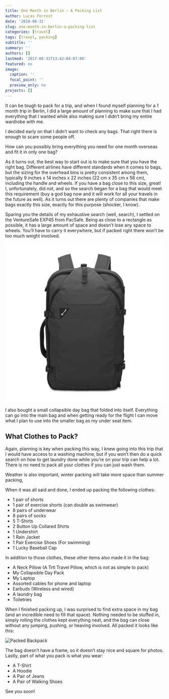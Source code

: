 ```yaml
---
title: One Month in Berlin – A Packing List
author: Lucas Forrest
date: '2018-08-31'
slug: one-month-in-berlin-a-packing-list
categories: [travel]
tags: [travel, packing]
subtitle: ''
summary: ''
authors: []
lastmod: '2017-08-31T13:42:04-07:00'
featured: no
image:
  caption: ''
  focal_point: ''
  preview_only: no
projects: []
---
```


It can be tough to pack for a trip, and when I found myself planning for a 1 month trip in Berlin, I did a large amount of planning to make sure that I had everything that I wanted while also making sure I didn’t bring my entire wardrobe with me. 

I decided early on that I didn’t want to check any bags. That right there is enough to scare some people off. 

How can you possibly bring everything you need for one month overseas and fit it in only one bag?

As it turns out, the best way to start out is to make sure that you have the right bag. Different airlines have different standards when it comes to bags, but the sizing for the overhead bins is pretty consistent among them, typically 9 inches x 14 inches x 22 inches (22 cm x 35 cm x 56 cm), including the handle and wheels. If you have a bag close to this size, great! I, unfortunately, did not, and so the search began for a bag that would meet this requirement (buy a god bag now and it will work for all your travels in the future as well). As it turns out there are plenty of companies that make bags exactly this size, exactly for this purpose (shocker, I know). 

Sparing you the details of my exhaustive search (well, search), I settled on the VentureSafe EXP45 from PacSafe. Being as close to a rectangle as possible, it has a large amount of space and doesn’t lose any space to wheels. You’ll have to carry it everywhere, but if packed right there won’t be too much weight involved. 

![Ventursafe Backpack](images/Venturesafe_EXP45_60321100_Black.jpg)

I also bought a small collapsible day bag that folded into itself. Everything can go into the main bag and when getting ready for the flight I can move what I plan to use into the smaller bag as my under seat item. 

## What Clothes to Pack?

Again, planning is key when packing this way, I knew going into this trip that I would have access to a washing machine, but if you won’t then do a quick search on how to get laundry done while you’re on your trip can help a lot. There is no need to pack all your clothes if you can just wash them.

Weather is also important, winter packing will take more space than summer packing, 

When it was all said and done, I ended up packing the following clothes:

- 1 pair of shorts
- 1 pair of exercise shorts (can double as swimwear)
- 8 pairs of underwear
- 8 pairs of socks
- 5 T-Shirts
- 2 Button Up Collared Shirts
- 1 Undershirt
- 1 Rain Jacket
- 1 Pair Exercise Shoes (For swimming)
- 1 Lucky Baseball Cap

In addition to those clothes, these other items also made it in the bag:

- A Neck Pillow (A Trtl Travel Pillow, which is not as simple to pack)
- My Collapsible Day Pack
- My Laptop 
- Assorted cables for phone and laptop
- Earbuds (Wireless and wired)
- A laundry bag
- Toiletries

When I finished packing up, I was surprised to find extra space in my bag (and an incredible need to fill that space). Nothing needed to be stuffed in, simply rolling the clothes kept everything neat, and the bag can close without any jumping, pushing, or heaving involved. All packed it looks like this:

![Packed Backpack](images/IMG_20180830_103545.jpg)

The bag doesn’t have a frame, so it doesn’t stay nice and square for photos.
Lastly, part of what you pack is what you wear:

- A T-Shirt
- A Hoodie
- A Pair of Jeans
- A Pair of Walking Shoes

See you soon!
